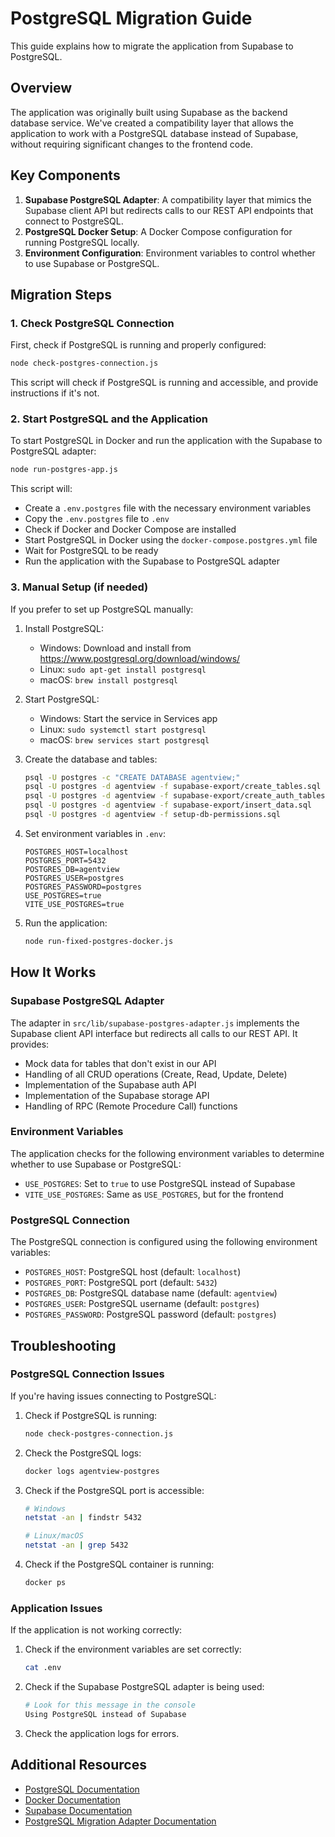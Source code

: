 # PostgreSQL Migration Guide

This guide explains how to migrate the application from Supabase to PostgreSQL.

## Overview

The application was originally built using Supabase as the backend database service. We've created a compatibility layer that allows the application to work with a PostgreSQL database instead of Supabase, without requiring significant changes to the frontend code.

## Key Components

1. **Supabase PostgreSQL Adapter**: A compatibility layer that mimics the Supabase client API but redirects calls to our REST API endpoints that connect to PostgreSQL.
2. **PostgreSQL Docker Setup**: A Docker Compose configuration for running PostgreSQL locally.
3. **Environment Configuration**: Environment variables to control whether to use Supabase or PostgreSQL.

## Migration Steps

### 1. Check PostgreSQL Connection

First, check if PostgreSQL is running and properly configured:

```bash
node check-postgres-connection.js
```

This script will check if PostgreSQL is running and accessible, and provide instructions if it's not.

### 2. Start PostgreSQL and the Application

To start PostgreSQL in Docker and run the application with the Supabase to PostgreSQL adapter:

```bash
node run-postgres-app.js
```

This script will:
- Create a `.env.postgres` file with the necessary environment variables
- Copy the `.env.postgres` file to `.env`
- Check if Docker and Docker Compose are installed
- Start PostgreSQL in Docker using the `docker-compose.postgres.yml` file
- Wait for PostgreSQL to be ready
- Run the application with the Supabase to PostgreSQL adapter

### 3. Manual Setup (if needed)

If you prefer to set up PostgreSQL manually:

1. Install PostgreSQL:
   - Windows: Download and install from https://www.postgresql.org/download/windows/
   - Linux: `sudo apt-get install postgresql`
   - macOS: `brew install postgresql`

2. Start PostgreSQL:
   - Windows: Start the service in Services app
   - Linux: `sudo systemctl start postgresql`
   - macOS: `brew services start postgresql`

3. Create the database and tables:
   ```bash
   psql -U postgres -c "CREATE DATABASE agentview;"
   psql -U postgres -d agentview -f supabase-export/create_tables.sql
   psql -U postgres -d agentview -f supabase-export/create_auth_tables.sql
   psql -U postgres -d agentview -f supabase-export/insert_data.sql
   psql -U postgres -d agentview -f setup-db-permissions.sql
   ```

4. Set environment variables in `.env`:
   ```
   POSTGRES_HOST=localhost
   POSTGRES_PORT=5432
   POSTGRES_DB=agentview
   POSTGRES_USER=postgres
   POSTGRES_PASSWORD=postgres
   USE_POSTGRES=true
   VITE_USE_POSTGRES=true
   ```

5. Run the application:
   ```bash
   node run-fixed-postgres-docker.js
   ```

## How It Works

### Supabase PostgreSQL Adapter

The adapter in `src/lib/supabase-postgres-adapter.js` implements the Supabase client API interface but redirects all calls to our REST API. It provides:

- Mock data for tables that don't exist in our API
- Handling of all CRUD operations (Create, Read, Update, Delete)
- Implementation of the Supabase auth API
- Implementation of the Supabase storage API
- Handling of RPC (Remote Procedure Call) functions

### Environment Variables

The application checks for the following environment variables to determine whether to use Supabase or PostgreSQL:

- `USE_POSTGRES`: Set to `true` to use PostgreSQL instead of Supabase
- `VITE_USE_POSTGRES`: Same as `USE_POSTGRES`, but for the frontend

### PostgreSQL Connection

The PostgreSQL connection is configured using the following environment variables:

- `POSTGRES_HOST`: PostgreSQL host (default: `localhost`)
- `POSTGRES_PORT`: PostgreSQL port (default: `5432`)
- `POSTGRES_DB`: PostgreSQL database name (default: `agentview`)
- `POSTGRES_USER`: PostgreSQL username (default: `postgres`)
- `POSTGRES_PASSWORD`: PostgreSQL password (default: `postgres`)

## Troubleshooting

### PostgreSQL Connection Issues

If you're having issues connecting to PostgreSQL:

1. Check if PostgreSQL is running:
   ```bash
   node check-postgres-connection.js
   ```

2. Check the PostgreSQL logs:
   ```bash
   docker logs agentview-postgres
   ```

3. Check if the PostgreSQL port is accessible:
   ```bash
   # Windows
   netstat -an | findstr 5432
   
   # Linux/macOS
   netstat -an | grep 5432
   ```

4. Check if the PostgreSQL container is running:
   ```bash
   docker ps
   ```

### Application Issues

If the application is not working correctly:

1. Check if the environment variables are set correctly:
   ```bash
   cat .env
   ```

2. Check if the Supabase PostgreSQL adapter is being used:
   ```bash
   # Look for this message in the console
   Using PostgreSQL instead of Supabase
   ```

3. Check the application logs for errors.

## Additional Resources

- [PostgreSQL Documentation](https://www.postgresql.org/docs/)
- [Docker Documentation](https://docs.docker.com/)
- [Supabase Documentation](https://supabase.io/docs)
- [PostgreSQL Migration Adapter Documentation](POSTGRES_MIGRATION_ADAPTER.md)
